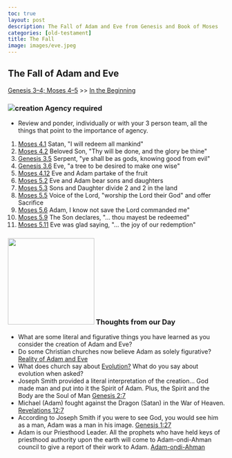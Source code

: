 ```yaml
---
toc: true
layout: post
description: The Fall of Adam and Eve from Genesis and Book of Moses
categories: [old-testament]
title: The Fall
image: images/eve.jpeg
---
```


## The Fall of Adam and Eve

[Genesis 3–4; Moses 4–5](https://www.churchofjesuschrist.org/study/manual/come-follow-me-for-sunday-school-old-testament-2022/03?lang=eng) >> <a href="/docs/otlessons/thebeginning">In the Beginning</a>

### ![creation]({{site.baseurl}}/images/Eve.jpeg) Agency required
* Review and ponder, individually or with your 3 person team, all the things that point to the importance of agency.
1. [Moses 4.1](https://www.churchofjesuschrist.org/study/scriptures/pgp/moses/4.1?lang=eng) Satan, "I will redeem all mankind"
2. [Moses 4.2](https://www.churchofjesuschrist.org/study/scriptures/pgp/moses/4.2?lang=eng) Beloved Son, "Thy will be done, and the glory be thine"
3. [Genesis 3.5](https://www.churchofjesuschrist.org/study/scriptures/ot/gen/3.5?lang=eng) Serpent, "ye shall be as gods, knowing good from evil"
4. [Genesis 3.6](https://www.churchofjesuschrist.org/study/scriptures/ot/gen/3.6?lang=eng) Eve, "a tree to be desired to make one wise"
5. [Moses 4.12](https://www.churchofjesuschrist.org/study/scriptures/pgp/moses/4.12?lang=eng) Eve and Adam partake of the fruit
6. [Moses 5.2](https://www.churchofjesuschrist.org/study/scriptures/pgp/moses/5.2?lang=eng)  Eve and Adam bear sons and daughters
7. [Moses 5.3](https://www.churchofjesuschrist.org/study/scriptures/pgp/moses/5.3?lang=eng) Sons and Daughter divide 2 and 2 in the land
8. [Moses 5.5](https://www.churchofjesuschrist.org/study/scriptures/pgp/moses/5.5?lang=eng) Voice of the Lord, "worship the Lord their God" and offer Sacrifice
9. [Moses 5.6](https://www.churchofjesuschrist.org/study/scriptures/pgp/moses/5.6?lang=eng) Adam, I know not save the Lord commanded me"
10. [Moses 5.9](https://www.churchofjesuschrist.org/study/scriptures/pgp/moses/5.9?lang=eng) The Son declares, "... thou mayest be redeemed"
11. [Moses 5.11](https://www.churchofjesuschrist.org/study/scriptures/pgp/moses/5.11?lang=eng) Eve was glad saying, "... the joy of our redemption"

### <img src="{{site.baseurl}}/images/thinking.png" height="200" alt=""> Thoughts from our Day
* What are some literal and figurative things you have learned as you consider the creation of Adam and Eve?
* Do some Christian churches now believe Adam as solely figurative?  [Reality of Adam and Eve](https://catholicreview.org/catholic-church-has-evolving-answer-on-reality-of-adam-and-eve/)
* What does church say about [Evolution?](https://www.churchofjesuschrist.org/study/new-era/2016/10/to-the-point/what-does-the-church-believe-about-evolution?lang=eng&adobe_mc_ref=https%3A%2F%2Fwww.churchofjesuschrist.org%2Fstudy%2Fnew-era%2F2016%2F10%2Fto-the-point%2Fwhat-does-the-church-believe-about-evolution%3Flang%3Deng&adobe_mc_sdid=SDID%3D7698AF8E81A852D4-3361E03B41C9CDC2%7CMCORGID%3D66C5485451E56AAE0A490D45%2540AdobeOrg%7CTS%3D1642291789)  What do you say about evolution when asked?
* Joseph Smith provided a literal interpretation of the creation... God made man and put into it the Spirit of Adam.  Plus, the Spirit and the Body are the Soul of Man [Genesis 2:7](https://www.churchofjesuschrist.org/study/scriptures/ot/gen/2?lang=eng)
* Michael (Adam) fought against the Dragon (Satan) in the War of Heaven.  [Revelations 12:7](https://www.churchofjesuschrist.org/study/scriptures/nt/rev/12?lang=eng)
* According to Joseph Smith if you were to see God, you would see him as a man, Adam was a man in his image. [Genesis 1:27](https://www.churchofjesuschrist.org/study/scriptures/ot/gen/1?lang=eng)
* Adam is our Priesthood Leader.  All the prophets who have held keys of priesthood authority upon the earth will come to Adam-ondi-Ahman council to give a report of their work to Adam. [Adam-ondi-Ahman](https://www.churchofjesuschrist.org/manual/primary-5/lesson-30?lang=eng)

